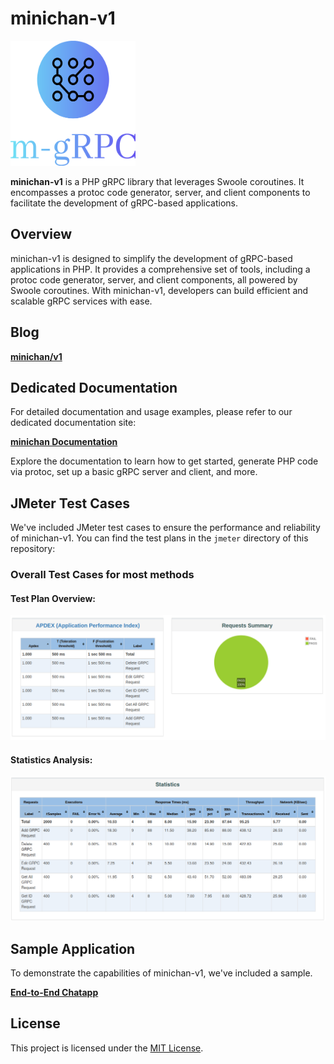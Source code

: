 # minichan-v1

<img src="/assets/logo.svg" alt="Project Logo" width="200" height="200">

**minichan-v1** is a PHP gRPC library that leverages Swoole coroutines. It encompasses a protoc code generator, server, and client components to facilitate the development of gRPC-based applications.

## Overview

minichan-v1 is designed to simplify the development of gRPC-based applications in PHP. It provides a comprehensive set of tools, including a protoc code generator, server, and client components, all powered by Swoole coroutines. With minichan-v1, developers can build efficient and scalable gRPC services with ease.

## Blog

[**minichan/v1**](https://minichanv-1.blogspot.com/)

## Dedicated Documentation

For detailed documentation and usage examples, please refer to our dedicated documentation site:

[**minichan Documentation**](https://minichan-docs.vercel.app/#/?id=minichan-v1)

Explore the documentation to learn how to get started, generate PHP code via protoc, set up a basic gRPC server and client, and more.

## JMeter Test Cases

We've included JMeter test cases to ensure the performance and reliability of minichan-v1. You can find the test plans in the `jmeter` directory of this repository:

### Overall Test Cases for most methods

#### Test Plan Overview:
![Test Plan Overview](/assets/Overall.png)

#### Statistics Analysis:
![Statistics Analysis](/assets/statistics.png)

## Sample Application

To demonstrate the capabilities of minichan-v1, we've included a sample.

[**End-to-End Chatapp**](https://github.com/Leincentes/minichan-grpc/tree/chatapp-sample/app)

## License

This project is licensed under the [MIT License](LICENSE).
